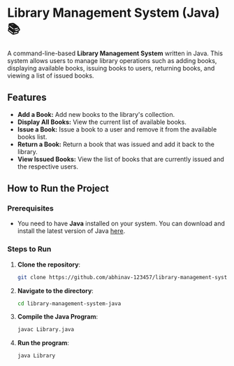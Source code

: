 # Library Management System (Java) 📚

A command-line-based **Library Management System** written in Java. This system allows users to manage library operations such as adding books, displaying available books, issuing books to users, returning books, and viewing a list of issued books.

## Features
- **Add a Book:** Add new books to the library's collection.
- **Display All Books:** View the current list of available books.
- **Issue a Book:** Issue a book to a user and remove it from the available books list.
- **Return a Book:** Return a book that was issued and add it back to the library.
- **View Issued Books:** View the list of books that are currently issued and the respective users.

## How to Run the Project

### Prerequisites

- You need to have **Java** installed on your system. You can download and install the latest version of Java [here](https://www.oracle.com/java/technologies/javase-jdk11-downloads.html).

### Steps to Run

1. **Clone the repository**:
   ```bash
   git clone https://github.com/abhinav-123457/library-management-system-java.git
   
2. **Navigate to the directory**:
   ```bash
   cd library-management-system-java
   
3. **Compile the Java Program**:
   ```bash
   javac Library.java

4. **Run the program**:
   ```bash
   java Library
